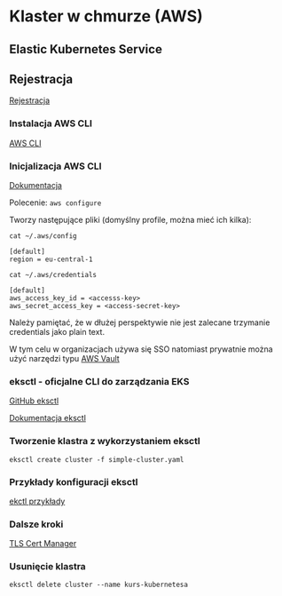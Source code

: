 # Klaster w chmurze (AWS)

## Elastic Kubernetes Service

## Rejestracja

[Rejestracja](https://aws.amazon.com/free)

### Instalacja AWS CLI

[AWS CLI](https://docs.aws.amazon.com/cli/latest/userguide/getting-started-install.html)

### Inicjalizacja AWS CLI

[Dokumentacja](https://docs.aws.amazon.com/cli/latest/userguide/cli-chap-configure.html)

Polecenie: `aws configure`

Tworzy następujące pliki (domyślny profile, można mieć ich kilka):

`cat ~/.aws/config`

```
[default]
region = eu-central-1
```

`cat ~/.aws/credentials`

```
[default]
aws_access_key_id = <accesss-key>
aws_secret_access_key = <access-secret-key>
```

Należy pamiętać, że w dłużej perspektywie nie jest zalecane trzymanie credentials jako plain text.

W tym celu w organizacjach używa się SSO natomiast prywatnie można użyć narzędzi typu [AWS Vault](https://github.com/99designs/aws-vault)

### eksctl - oficjalne CLI do zarządzania EKS

[GitHub eksctl](https://github.com/eksctl-io/eksctl/tree/main)

[Dokumentacja eksctl](https://eksctl.io/usage/creating-and-managing-clusters/)

### Tworzenie klastra z wykorzystaniem eksctl

```
eksctl create cluster -f simple-cluster.yaml
```

### Przykłady konfiguracji eksctl

[ekctl przykłady](https://github.com/eksctl-io/eksctl/tree/main/examples)

### Dalsze kroki

[TLS Cert Manager](https://cert-manager.io/docs/tutorials/acme/nginx-ingress/)

### Usunięcie klastra

`eksctl delete cluster --name kurs-kubernetesa`
